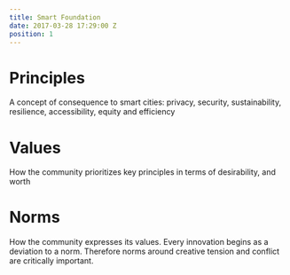 ```yaml
---
title: Smart Foundation
date: 2017-03-28 17:29:00 Z
position: 1
---
```


# Principles

A concept of consequence to smart cities: privacy, security, sustainability, resilience, accessibility, equity and efficiency

# Values

How the community prioritizes key principles in terms of desirability, and worth

# Norms

How the community expresses its values. Every innovation begins as a deviation to a norm. Therefore norms around creative tension and conflict are critically important.